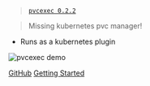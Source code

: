 <!-- _coverpage.md -->

> [`pvcexec 0.2.2`](https://github.com/kubextender/pvcexec/releases/latest)

> Missing kubernetes pvc manager!

- Runs as a kubernetes plugin

![pvcexec demo](/_media/screencast.svg ':size=1000')

[GitHub](https://github.com/kubextender/pvcexec/)
[Getting Started](#getting-started)

